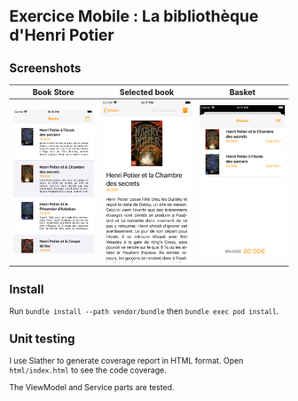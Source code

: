 # Exercice Mobile : La bibliothèque d'Henri Potier

## Screenshots

Book Store             |  Selected book		|  Basket
:-------------------------:|:-------------------------:|:-------------------------:
![Book Store](screenshots/book_store.png)  |  ![Selected book](screenshots/selected_book.png)	|  ![Basket](screenshots/basket.png)

## Install

Run `bundle install --path vendor/bundle` then `bundle exec pod install`.

## Unit testing

I use Slather to generate coverage report in HTML format.
Open `html/index.html` to see the code coverage.

The ViewModel and Service parts are tested.
